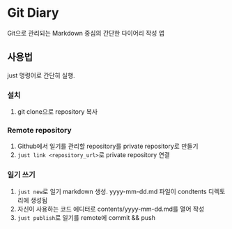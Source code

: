 # Git Diary

Git으로 관리되는 Markdown 중심의 간단한 다이어리 작성 앱

## 사용법
just 명령어로 간단히 실행.

### 설치
1. git clone으로 repository 복사

### Remote repository
1. Github에서 일기를 관리할 repository를 private repository로 만들기
2. `just link <repository_url>`로 private repository 연결


### 일기 쓰기
1. `just new`로 일기 markdown 생성. yyyy-mm-dd.md 파일이 condtents 디렉토리에 생성됨
2. 자신이 사용하는 코드 에디터로 contents/yyyy-mm-dd.md를 열어 작성
3. `just publish`로 일기를 remote에 commit && push